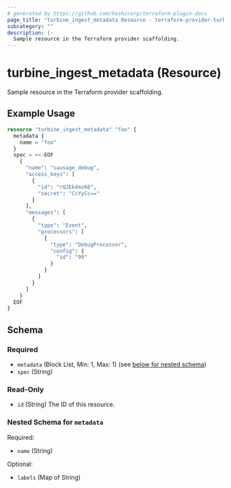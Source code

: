 ```yaml
---
# generated by https://github.com/hashicorp/terraform-plugin-docs
page_title: "turbine_ingest_metadata Resource - terraform-provider-turbine"
subcategory: ""
description: |-
  Sample resource in the Terraform provider scaffolding.
---
```


# turbine_ingest_metadata (Resource)

Sample resource in the Terraform provider scaffolding.

## Example Usage

```terraform
resource "turbine_ingest_metadata" "foo" {
  metadata {
    name = "foo"
  }
  spec = <<-EOF
    {
      "name": "sausage_debug",
      "access_keys": [
        {
          "id": "rQJEk4mz66",
          "secret": "CcYyCc=="
        }
      ],
      "messages": [
        {
          "type": "Event",
          "processors": [
            {
              "type": "DebugProcessor",
              "config": {
                "id": "99"
              }
            }
          ]
        }
      ]
    }
  EOF
}
```

<!-- schema generated by tfplugindocs -->
## Schema

### Required

- `metadata` (Block List, Min: 1, Max: 1) (see [below for nested schema](#nestedblock--metadata))
- `spec` (String)

### Read-Only

- `id` (String) The ID of this resource.

<a id="nestedblock--metadata"></a>
### Nested Schema for `metadata`

Required:

- `name` (String)

Optional:

- `labels` (Map of String)


